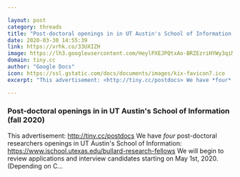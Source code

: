 ```yaml
---

layout: post
category: threads
title: "Post-doctoral openings in in UT Austin's School of Information (fall 2020)"
date: 2020-03-30 14:55:39
link: https://vrhk.co/33UXIZH
image: https://lh3.googleusercontent.com/HeylPXEJPQtxAo-BRZEzriHYWy3qiM7FSIyIcviRSd8o2Qzr1fouhTYtPBt2p3kuTsHgtWUF0g
domain: tiny.cc
author: "Google Docs"
icon: https://ssl.gstatic.com/docs/documents/images/kix-favicon7.ico
excerpt: "This advertisement: <http://tiny.cc/postdocs> We have *four* post-doctoral researchers openings in UT Austin's School of Information: <https://www.ischool.utexas.edu/bullard-research-fellows> We will begin to review applications and interview candidates starting on May 1st, 2020. (Depending on C..."

---
```


### Post-doctoral openings in in UT Austin's School of Information (fall 2020)

This advertisement: <http://tiny.cc/postdocs> We have *four* post-doctoral researchers openings in UT Austin's School of Information: <https://www.ischool.utexas.edu/bullard-research-fellows> We will begin to review applications and interview candidates starting on May 1st, 2020. (Depending on C...